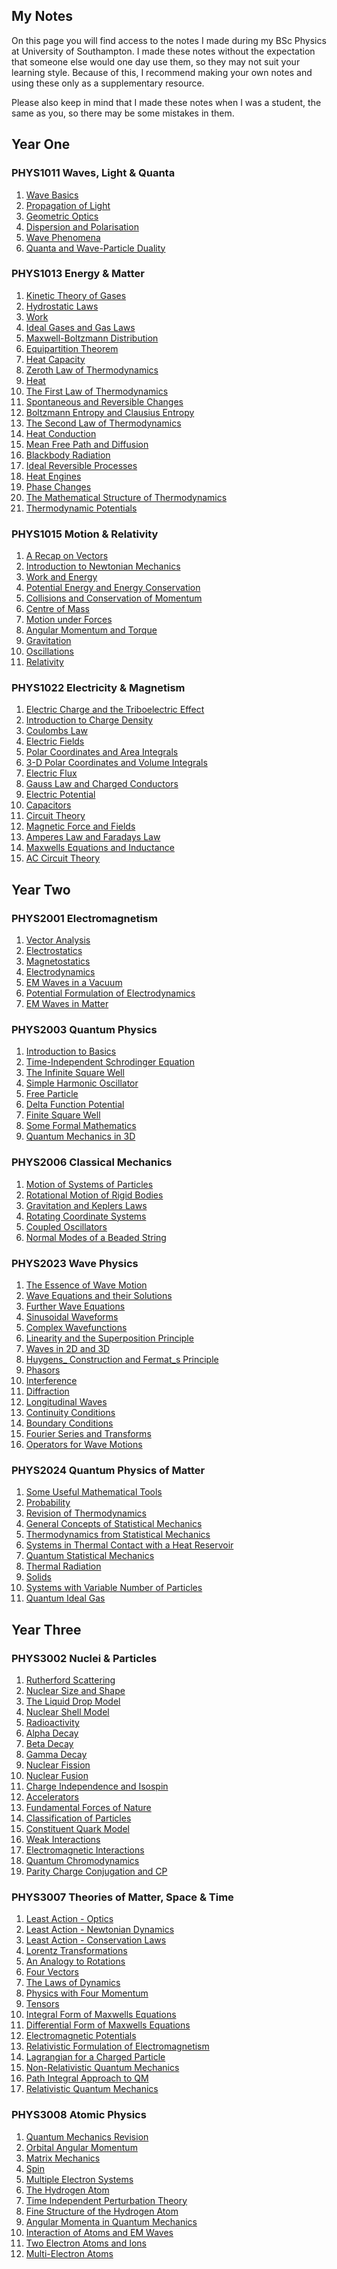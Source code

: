 ## My Notes
On this page you will find access to the notes I made during my BSc Physics at
University of Southampton. I made these notes without the expectation that
someone else would one day use them, so they may not suit your learning
style. Because of this, I recommend making your own notes and using these only
as a supplementary resource.

Please also keep in mind that I made these notes when I was a student, the same
as you, so there may be some mistakes in them.

## Year One

### PHYS1011 Waves, Light & Quanta
1. <a href="https://saiduc.github.io/Physics-Notes/assets/WavesLightAndQuanta/01) Wave Basics.pdf" target="_blank">Wave Basics</a>
1. <a href="https://saiduc.github.io/Physics-Notes/assets/WavesLightAndQuanta/02) Propagation of Light.pdf" target="_blank">Propagation of Light</a>
1. <a href="https://saiduc.github.io/Physics-Notes/assets/WavesLightAndQuanta/03) Geometric Optics.pdf" target="_blank">Geometric Optics</a>
1. <a href="https://saiduc.github.io/Physics-Notes/assets/WavesLightAndQuanta/04) Dispersion and Polarisation.pdf" target="_blank">Dispersion and Polarisation</a>
1. <a href="https://saiduc.github.io/Physics-Notes/assets/WavesLightAndQuanta/05) Wave Phenomena.pdf" target="_blank">Wave Phenomena</a>
1. <a href="https://saiduc.github.io/Physics-Notes/assets/WavesLightAndQuanta/06) Quanta and Wave-Particle Duality.pdf" target="_blank">Quanta and Wave-Particle Duality</a>

### PHYS1013 Energy & Matter
1. <a href="https://saiduc.github.io/Physics-Notes/assets/EnergyAndMatter/01) Kinetic Theory of Gases.pdf" target="_blank">Kinetic Theory of Gases</a>
1. <a href="https://saiduc.github.io/Physics-Notes/assets/EnergyAndMatter/02) Hydrostatic Laws.pdf" target="_blank">Hydrostatic Laws</a>
1. <a href="https://saiduc.github.io/Physics-Notes/assets/EnergyAndMatter/03) Work.pdf" target="_blank">Work</a>
1. <a href="https://saiduc.github.io/Physics-Notes/assets/EnergyAndMatter/04) Ideal Gases and Gas Laws.pdf" target="_blank">Ideal Gases and Gas Laws</a>
1. <a href="https://saiduc.github.io/Physics-Notes/assets/EnergyAndMatter/05) Maxwell-Boltzmann Distribution.pdf" target="_blank">Maxwell-Boltzmann Distribution</a>
1. <a href="https://saiduc.github.io/Physics-Notes/assets/EnergyAndMatter/06) Equipartition Theorem.pdf" target="_blank">Equipartition Theorem</a>
1. <a href="https://saiduc.github.io/Physics-Notes/assets/EnergyAndMatter/07) Heat Capacity.pdf" target="_blank">Heat Capacity</a>
1. <a href="https://saiduc.github.io/Physics-Notes/assets/EnergyAndMatter/08) Zeroth Law of Thermodynamics.pdf" target="_blank">Zeroth Law of Thermodynamics</a>
1. <a href="https://saiduc.github.io/Physics-Notes/assets/EnergyAndMatter/09) Heat.pdf" target="_blank">Heat</a>
1. <a href="https://saiduc.github.io/Physics-Notes/assets/EnergyAndMatter/10) The First Law of Thermodynamics.pdf" target="_blank">The First Law of Thermodynamics</a>
1. <a href="https://saiduc.github.io/Physics-Notes/assets/EnergyAndMatter/11) Spontaneous and Reversible Changes.pdf" target="_blank">Spontaneous and Reversible Changes</a>
1. <a href="https://saiduc.github.io/Physics-Notes/assets/EnergyAndMatter/12) Boltzmann Entropy and Clausius Entropy.pdf" target="_blank">Boltzmann Entropy and Clausius Entropy</a>
1. <a href="https://saiduc.github.io/Physics-Notes/assets/EnergyAndMatter/13) The Second Law of Thermodynamics.pdf" target="_blank">The Second Law of Thermodynamics</a>
1. <a href="https://saiduc.github.io/Physics-Notes/assets/EnergyAndMatter/14) Heat Conduction.pdf" target="_blank">Heat Conduction</a>
1. <a href="https://saiduc.github.io/Physics-Notes/assets/EnergyAndMatter/15) Mean Free Path and Diffusion.pdf" target="_blank">Mean Free Path and Diffusion</a>
1. <a href="https://saiduc.github.io/Physics-Notes/assets/EnergyAndMatter/16) Blackbody Radiation.pdf" target="_blank">Blackbody Radiation</a>
1. <a href="https://saiduc.github.io/Physics-Notes/assets/EnergyAndMatter/17) Ideal Reversible Processes.pdf" target="_blank">Ideal Reversible Processes</a>
1. <a href="https://saiduc.github.io/Physics-Notes/assets/EnergyAndMatter/18) Heat Engines.pdf" target="_blank">Heat Engines</a>
1. <a href="https://saiduc.github.io/Physics-Notes/assets/EnergyAndMatter/19) Phase Changes.pdf" target="_blank">Phase Changes</a>
1. <a href="https://saiduc.github.io/Physics-Notes/assets/EnergyAndMatter/20) The Mathematical Structure of Thermodynamics.pdf" target="_blank">The Mathematical Structure of Thermodynamics</a>
1. <a href="https://saiduc.github.io/Physics-Notes/assets/EnergyAndMatter/21) Thermodynamic Potentials.pdf" target="_blank">Thermodynamic Potentials</a>

### PHYS1015 Motion & Relativity
1. <a href="https://saiduc.github.io/Physics-Notes/assets/MotionAndRelativity/01) A Recap on Vectors.pdf" target="_blank">A Recap on Vectors</a>
1. <a href="https://saiduc.github.io/Physics-Notes/assets/MotionAndRelativity/02) Introduction to Newtonian Mechanics.pdf" target="_blank">Introduction to Newtonian Mechanics</a>
1. <a href="https://saiduc.github.io/Physics-Notes/assets/MotionAndRelativity/03) Work and Energy.pdf" target="_blank">Work and Energy</a>
1. <a href="https://saiduc.github.io/Physics-Notes/assets/MotionAndRelativity/04) Potential Energy and Energy Conservation.pdf" target="_blank">Potential Energy and Energy Conservation</a>
1. <a href="https://saiduc.github.io/Physics-Notes/assets/MotionAndRelativity/05) Collisions and Conservation of Momentum.pdf" target="_blank">Collisions and Conservation of Momentum</a>
1. <a href="https://saiduc.github.io/Physics-Notes/assets/MotionAndRelativity/06) Centre of Mass.pdf" target="_blank">Centre of Mass</a>
1. <a href="https://saiduc.github.io/Physics-Notes/assets/MotionAndRelativity/07) Motion under Forces.pdf" target="_blank">Motion under Forces</a>
1. <a href="https://saiduc.github.io/Physics-Notes/assets/MotionAndRelativity/08) Angular Momentum and Torque.pdf" target="_blank">Angular Momentum and Torque</a>
1. <a href="https://saiduc.github.io/Physics-Notes/assets/MotionAndRelativity/09) Gravitation.pdf" target="_blank">Gravitation</a>
1. <a href="https://saiduc.github.io/Physics-Notes/assets/MotionAndRelativity/10) Oscillations.pdf" target="_blank">Oscillations</a>
1. <a href="https://saiduc.github.io/Physics-Notes/assets/MotionAndRelativity/11) Relativity.pdf" target="_blank">Relativity</a>

### PHYS1022 Electricity & Magnetism
1. <a href="https://saiduc.github.io/Physics-Notes/assets/ElectricityAndMagnetism/00) Electric Charge and the Triboelectric Effect.pdf" target="_blank">Electric Charge and the Triboelectric Effect</a>
1. <a href="https://saiduc.github.io/Physics-Notes/assets/ElectricityAndMagnetism/01) Introduction to Charge Density.pdf" target="_blank">Introduction to Charge Density</a>
1. <a href="https://saiduc.github.io/Physics-Notes/assets/ElectricityAndMagnetism/02) Coulombs Law.pdf" target="_blank">Coulombs Law</a>
1. <a href="https://saiduc.github.io/Physics-Notes/assets/ElectricityAndMagnetism/03) Electric Fields.pdf" target="_blank">Electric Fields</a>
1. <a href="https://saiduc.github.io/Physics-Notes/assets/ElectricityAndMagnetism/04) Polar Coordinates and Area Integrals.pdf" target="_blank">Polar Coordinates and Area Integrals</a>
1. <a href="https://saiduc.github.io/Physics-Notes/assets/ElectricityAndMagnetism/05) 3-D Polar Coordinates and Volume Integrals.pdf" target="_blank">3-D Polar Coordinates and Volume Integrals</a>
1. <a href="https://saiduc.github.io/Physics-Notes/assets/ElectricityAndMagnetism/06) Electric Flux.pdf" target="_blank">Electric Flux</a>
1. <a href="https://saiduc.github.io/Physics-Notes/assets/ElectricityAndMagnetism/07) Gauss Law and Charged Conductors.pdf" target="_blank">Gauss Law and Charged Conductors</a>
1. <a href="https://saiduc.github.io/Physics-Notes/assets/ElectricityAndMagnetism/08) Electric Potential.pdf" target="_blank">Electric Potential</a>
1. <a href="https://saiduc.github.io/Physics-Notes/assets/ElectricityAndMagnetism/09) Capacitors.pdf" target="_blank">Capacitors</a>
1. <a href="https://saiduc.github.io/Physics-Notes/assets/ElectricityAndMagnetism/10) Circuit Theory.pdf" target="_blank">Circuit Theory</a>
1. <a href="https://saiduc.github.io/Physics-Notes/assets/ElectricityAndMagnetism/11) Magnetic Force and Fields.pdf" target="_blank">Magnetic Force and Fields</a>
1. <a href="https://saiduc.github.io/Physics-Notes/assets/ElectricityAndMagnetism/12) Amperes Law and Faradays Law.pdf" target="_blank">Amperes Law and Faradays Law</a>
1. <a href="https://saiduc.github.io/Physics-Notes/assets/ElectricityAndMagnetism/13) Maxwells Equations and Inductance.pdf" target="_blank">Maxwells Equations and Inductance</a>
1. <a href="https://saiduc.github.io/Physics-Notes/assets/ElectricityAndMagnetism/14) AC Circuit Theory.pdf" target="_blank">AC Circuit Theory</a>

## Year Two

### PHYS2001 Electromagnetism
1. <a href="https://saiduc.github.io/Physics-Notes/assets/Electromagnetism/01) Vector Analysis.pdf" target="_blank">Vector Analysis</a>
1. <a href="https://saiduc.github.io/Physics-Notes/assets/Electromagnetism/02) Electrostatics.pdf" target="_blank">Electrostatics</a>
1. <a href="https://saiduc.github.io/Physics-Notes/assets/Electromagnetism/03) Magnetostatics.pdf" target="_blank">Magnetostatics</a>
1. <a href="https://saiduc.github.io/Physics-Notes/assets/Electromagnetism/04) Electrodynamics.pdf" target="_blank">Electrodynamics</a>
1. <a href="https://saiduc.github.io/Physics-Notes/assets/Electromagnetism/05) EM Waves in a Vacuum.pdf" target="_blank">EM Waves in a Vacuum</a>
1. <a href="https://saiduc.github.io/Physics-Notes/assets/Electromagnetism/06) Potential Formulation of Electrodynamics.pdf" target="_blank">Potential Formulation of Electrodynamics</a>
1. <a href="https://saiduc.github.io/Physics-Notes/assets/Electromagnetism/07) EM Waves in Matter.pdf" target="_blank">EM Waves in Matter</a>

### PHYS2003 Quantum Physics
1. <a href="https://saiduc.github.io/Physics-Notes/assets/QuantumPhysics/01) Introduction to Basics.pdf" target="_blank">Introduction to Basics</a>
1. <a href="https://saiduc.github.io/Physics-Notes/assets/QuantumPhysics/02) Time-Independent Schrodinger Equation.pdf" target="_blank">Time-Independent Schrodinger Equation</a>
1. <a href="https://saiduc.github.io/Physics-Notes/assets/QuantumPhysics/03) The Infinite Square Well.pdf" target="_blank">The Infinite Square Well</a>
1. <a href="https://saiduc.github.io/Physics-Notes/assets/QuantumPhysics/04) Simple Harmonic Oscillator.pdf" target="_blank">Simple Harmonic Oscillator</a>
1. <a href="https://saiduc.github.io/Physics-Notes/assets/QuantumPhysics/05) Free Particle.pdf" target="_blank">Free Particle</a>
1. <a href="https://saiduc.github.io/Physics-Notes/assets/QuantumPhysics/06) Delta Function Potential.pdf" target="_blank">Delta Function Potential</a>
1. <a href="https://saiduc.github.io/Physics-Notes/assets/QuantumPhysics/07) Finite Square Well.pdf" target="_blank">Finite Square Well</a>
1. <a href="https://saiduc.github.io/Physics-Notes/assets/QuantumPhysics/08) Some Formal Mathematics.pdf" target="_blank">Some Formal Mathematics</a>
1. <a href="https://saiduc.github.io/Physics-Notes/assets/QuantumPhysics/09) Quantum Mechanics in 3D.pdf" target="_blank">Quantum Mechanics in 3D</a>

### PHYS2006 Classical Mechanics
1. <a href="https://saiduc.github.io/Physics-Notes/assets/ClassicalMechanics/01) Motion of Systems of Particles.pdf" target="_blank">Motion of Systems of Particles</a>
1. <a href="https://saiduc.github.io/Physics-Notes/assets/ClassicalMechanics/02) Rotational Motion of Rigid Bodies.pdf" target="_blank">Rotational Motion of Rigid Bodies</a>
1. <a href="https://saiduc.github.io/Physics-Notes/assets/ClassicalMechanics/03) Gravitation and Keplers Laws.pdf" target="_blank">Gravitation and Keplers Laws</a>
1. <a href="https://saiduc.github.io/Physics-Notes/assets/ClassicalMechanics/04) Rotating Coordinate Systems.pdf" target="_blank">Rotating Coordinate Systems</a>
1. <a href="https://saiduc.github.io/Physics-Notes/assets/ClassicalMechanics/05) Coupled Oscillators.pdf" target="_blank">Coupled Oscillators</a>
1. <a href="https://saiduc.github.io/Physics-Notes/assets/ClassicalMechanics/06) Normal Modes of a Beaded String.pdf" target="_blank">Normal Modes of a Beaded String</a>

### PHYS2023 Wave Physics
1. <a href="https://saiduc.github.io/Physics-Notes/assets/WavePhysics/01) The Essence of Wave Motion.pdf" target="_blank">The Essence of Wave Motion</a>
1. <a href="https://saiduc.github.io/Physics-Notes/assets/WavePhysics/02) Wave Equations and their Solutions.pdf" target="_blank">Wave Equations and their Solutions</a>
1. <a href="https://saiduc.github.io/Physics-Notes/assets/WavePhysics/03) Further Wave Equations.pdf" target="_blank">Further Wave Equations</a>
1. <a href="https://saiduc.github.io/Physics-Notes/assets/WavePhysics/04) Sinusoidal Waveforms.pdf" target="_blank">Sinusoidal Waveforms</a>
1. <a href="https://saiduc.github.io/Physics-Notes/assets/WavePhysics/05) Complex Wavefunctions.pdf" target="_blank">Complex Wavefunctions</a>
1. <a href="https://saiduc.github.io/Physics-Notes/assets/WavePhysics/06) Linearity and the Superposition Principle.pdf" target="_blank">Linearity and the Superposition Principle</a>
1. <a href="https://saiduc.github.io/Physics-Notes/assets/WavePhysics/07) Waves in 2D and 3D.pdf" target="_blank">Waves in 2D and 3D</a>
1. <a href="https://saiduc.github.io/Physics-Notes/assets/WavePhysics/08) Huygens_ Construction and Fermat_s Principle.pdf" target="_blank">Huygens_ Construction and Fermat_s Principle</a>
1. <a href="https://saiduc.github.io/Physics-Notes/assets/WavePhysics/09) Phasors.pdf" target="_blank">Phasors</a>
1. <a href="https://saiduc.github.io/Physics-Notes/assets/WavePhysics/10) Interference.pdf" target="_blank">Interference</a>
1. <a href="https://saiduc.github.io/Physics-Notes/assets/WavePhysics/11) Diffraction.pdf" target="_blank">Diffraction</a>
1. <a href="https://saiduc.github.io/Physics-Notes/assets/WavePhysics/12) Longitudinal Waves.pdf" target="_blank">Longitudinal Waves</a>
1. <a href="https://saiduc.github.io/Physics-Notes/assets/WavePhysics/13) Continuity Conditions.pdf" target="_blank">Continuity Conditions</a>
1. <a href="https://saiduc.github.io/Physics-Notes/assets/WavePhysics/14) Boundary Conditions.pdf" target="_blank">Boundary Conditions</a>
1. <a href="https://saiduc.github.io/Physics-Notes/assets/WavePhysics/15) Fourier Series and Transforms.pdf" target="_blank">Fourier Series and Transforms</a>
1. <a href="https://saiduc.github.io/Physics-Notes/assets/WavePhysics/16) Operators for Wave Motions.pdf" target="_blank">Operators for Wave Motions</a>

### PHYS2024 Quantum Physics of Matter
1. <a href="https://saiduc.github.io/Physics-Notes/assets/QuantumPhysicsOfMatter/01) Some Useful Mathematical Tools.pdf" target="_blank">Some Useful Mathematical Tools</a>
1. <a href="https://saiduc.github.io/Physics-Notes/assets/QuantumPhysicsOfMatter/02) Probability.pdf" target="_blank">Probability</a>
1. <a href="https://saiduc.github.io/Physics-Notes/assets/QuantumPhysicsOfMatter/03) Revision of Thermodynamics.pdf" target="_blank">Revision of Thermodynamics</a>
1. <a href="https://saiduc.github.io/Physics-Notes/assets/QuantumPhysicsOfMatter/04) General Concepts of Statistical Mechanics.pdf" target="_blank">General Concepts of Statistical Mechanics</a>
1. <a href="https://saiduc.github.io/Physics-Notes/assets/QuantumPhysicsOfMatter/05) Thermodynamics from Statistical Mechanics.pdf" target="_blank">Thermodynamics from Statistical Mechanics</a>
1. <a href="https://saiduc.github.io/Physics-Notes/assets/QuantumPhysicsOfMatter/06) Systems in Thermal Contact with a Heat Reservoir.pdf" target="_blank">Systems in Thermal Contact with a Heat Reservoir</a>
1. <a href="https://saiduc.github.io/Physics-Notes/assets/QuantumPhysicsOfMatter/07) Quantum Statistical Mechanics.pdf" target="_blank">Quantum Statistical Mechanics</a>
1. <a href="https://saiduc.github.io/Physics-Notes/assets/QuantumPhysicsOfMatter/08) Thermal Radiation.pdf" target="_blank">Thermal Radiation</a>
1. <a href="https://saiduc.github.io/Physics-Notes/assets/QuantumPhysicsOfMatter/09) Solids.pdf" target="_blank">Solids</a>
1. <a href="https://saiduc.github.io/Physics-Notes/assets/QuantumPhysicsOfMatter/10) Systems with Variable Number of Particles.pdf" target="_blank">Systems with Variable Number of Particles</a>
1. <a href="https://saiduc.github.io/Physics-Notes/assets/QuantumPhysicsOfMatter/11) Quantum Ideal Gas.pdf" target="_blank">Quantum Ideal Gas</a>

## Year Three

### PHYS3002 Nuclei & Particles
1. <a href="https://saiduc.github.io/Physics-Notes/assets/NucleiAndParticles/01) Rutherford Scattering.pdf" target="_blank">Rutherford Scattering</a>
1. <a href="https://saiduc.github.io/Physics-Notes/assets/NucleiAndParticles/02) Nuclear Size and Shape.pdf" target="_blank">Nuclear Size and Shape</a>
1. <a href="https://saiduc.github.io/Physics-Notes/assets/NucleiAndParticles/03) The Liquid Drop Model.pdf" target="_blank">The Liquid Drop Model</a>
1. <a href="https://saiduc.github.io/Physics-Notes/assets/NucleiAndParticles/04) Nuclear Shell Model.pdf" target="_blank">Nuclear Shell Model</a>
1. <a href="https://saiduc.github.io/Physics-Notes/assets/NucleiAndParticles/05) Radioactivity.pdf" target="_blank">Radioactivity</a>
1. <a href="https://saiduc.github.io/Physics-Notes/assets/NucleiAndParticles/06) Alpha Decay.pdf" target="_blank">Alpha Decay</a>
1. <a href="https://saiduc.github.io/Physics-Notes/assets/NucleiAndParticles/07) Beta Decay.pdf" target="_blank">Beta Decay</a>
1. <a href="https://saiduc.github.io/Physics-Notes/assets/NucleiAndParticles/08) Gamma Decay.pdf" target="_blank">Gamma Decay</a>
1. <a href="https://saiduc.github.io/Physics-Notes/assets/NucleiAndParticles/09) Nuclear Fission.pdf" target="_blank">Nuclear Fission</a>
1. <a href="https://saiduc.github.io/Physics-Notes/assets/NucleiAndParticles/10) Nuclear Fusion.pdf" target="_blank">Nuclear Fusion</a>
1. <a href="https://saiduc.github.io/Physics-Notes/assets/NucleiAndParticles/11) Charge Independence and Isospin.pdf" target="_blank">Charge Independence and Isospin</a>
1. <a href="https://saiduc.github.io/Physics-Notes/assets/NucleiAndParticles/12) Accelerators.pdf" target="_blank">Accelerators</a>
1. <a href="https://saiduc.github.io/Physics-Notes/assets/NucleiAndParticles/13) Fundamental Forces of Nature.pdf" target="_blank">Fundamental Forces of Nature</a>
1. <a href="https://saiduc.github.io/Physics-Notes/assets/NucleiAndParticles/14) Classification of Particles.pdf" target="_blank">Classification of Particles</a>
1. <a href="https://saiduc.github.io/Physics-Notes/assets/NucleiAndParticles/15) Constituent Quark Model.pdf" target="_blank">Constituent Quark Model</a>
1. <a href="https://saiduc.github.io/Physics-Notes/assets/NucleiAndParticles/16) Weak Interactions.pdf" target="_blank">Weak Interactions</a>
1. <a href="https://saiduc.github.io/Physics-Notes/assets/NucleiAndParticles/17) Electromagnetic Interactions.pdf" target="_blank">Electromagnetic Interactions</a>
1. <a href="https://saiduc.github.io/Physics-Notes/assets/NucleiAndParticles/18) Quantum Chromodynamics.pdf" target="_blank">Quantum Chromodynamics</a>
1. <a href="https://saiduc.github.io/Physics-Notes/assets/NucleiAndParticles/19) Parity Charge Conjugation and CP.pdf" target="_blank">Parity Charge Conjugation and CP</a>

### PHYS3007 Theories of Matter, Space & Time
1. <a href="https://saiduc.github.io/Physics-Notes/assets/TheoriesOfMatterSpaceAndTime/01) Least Action - Optics.pdf" target="_blank">Least Action - Optics</a>
1. <a href="https://saiduc.github.io/Physics-Notes/assets/TheoriesOfMatterSpaceAndTime/02) Least Action - Newtonian Dynamics.pdf" target="_blank">Least Action - Newtonian Dynamics</a>
1. <a href="https://saiduc.github.io/Physics-Notes/assets/TheoriesOfMatterSpaceAndTime/03) Least Action - Conservation Laws.pdf" target="_blank">Least Action - Conservation Laws</a>
1. <a href="https://saiduc.github.io/Physics-Notes/assets/TheoriesOfMatterSpaceAndTime/04) Lorentz Transformations.pdf" target="_blank">Lorentz Transformations</a>
1. <a href="https://saiduc.github.io/Physics-Notes/assets/TheoriesOfMatterSpaceAndTime/05) An Analogy to Rotations.pdf" target="_blank">An Analogy to Rotations</a>
1. <a href="https://saiduc.github.io/Physics-Notes/assets/TheoriesOfMatterSpaceAndTime/06) Four Vectors.pdf" target="_blank">Four Vectors</a>
1. <a href="https://saiduc.github.io/Physics-Notes/assets/TheoriesOfMatterSpaceAndTime/07) The Laws of Dynamics.pdf" target="_blank">The Laws of Dynamics</a>
1. <a href="https://saiduc.github.io/Physics-Notes/assets/TheoriesOfMatterSpaceAndTime/08) Physics with Four Momentum.pdf" target="_blank">Physics with Four Momentum</a>
1. <a href="https://saiduc.github.io/Physics-Notes/assets/TheoriesOfMatterSpaceAndTime/09) Tensors.pdf" target="_blank">Tensors</a>
1. <a href="https://saiduc.github.io/Physics-Notes/assets/TheoriesOfMatterSpaceAndTime/10) Integral Form of Maxwells Equations.pdf" target="_blank">Integral Form of Maxwells Equations</a>
1. <a href="https://saiduc.github.io/Physics-Notes/assets/TheoriesOfMatterSpaceAndTime/11) Differential Form of Maxwells Equations.pdf" target="_blank">Differential Form of Maxwells Equations</a>
1. <a href="https://saiduc.github.io/Physics-Notes/assets/TheoriesOfMatterSpaceAndTime/12) Electromagnetic Potentials.pdf" target="_blank">Electromagnetic Potentials</a>
1. <a href="https://saiduc.github.io/Physics-Notes/assets/TheoriesOfMatterSpaceAndTime/13) Relativistic Formulation of Electromagnetism.pdf" target="_blank">Relativistic Formulation of Electromagnetism</a>
1. <a href="https://saiduc.github.io/Physics-Notes/assets/TheoriesOfMatterSpaceAndTime/14) Lagrangian for a Charged Particle.pdf" target="_blank">Lagrangian for a Charged Particle</a>
1. <a href="https://saiduc.github.io/Physics-Notes/assets/TheoriesOfMatterSpaceAndTime/15) Non-Relativistic Quantum Mechanics.pdf" target="_blank">Non-Relativistic Quantum Mechanics</a>
1. <a href="https://saiduc.github.io/Physics-Notes/assets/TheoriesOfMatterSpaceAndTime/16) Path Integral Approach to QM.pdf" target="_blank">Path Integral Approach to QM</a>
1. <a href="https://saiduc.github.io/Physics-Notes/assets/TheoriesOfMatterSpaceAndTime/17) Relativistic Quantum Mechanics.pdf" target="_blank">Relativistic Quantum Mechanics</a>

### PHYS3008 Atomic Physics

1. <a href="https://saiduc.github.io/Physics-Notes/assets/AtomicPhysics/01) Quantum Mechanics Revision.pdf" target="_blank">Quantum Mechanics Revision</a>
1. <a href="https://saiduc.github.io/Physics-Notes/assets/AtomicPhysics/02) Orbital Angular Momentum.pdf" target="_blank">Orbital Angular Momentum</a>
1. <a href="https://saiduc.github.io/Physics-Notes/assets/AtomicPhysics/03) Matrix Mechanics.pdf" target="_blank">Matrix Mechanics</a>
1. <a href="https://saiduc.github.io/Physics-Notes/assets/AtomicPhysics/04) Spin.pdf" target="_blank">Spin</a>
1. <a href="https://saiduc.github.io/Physics-Notes/assets/AtomicPhysics/05) Multiple Electron Systems.pdf" target="_blank">Multiple Electron Systems</a>
1. <a href="https://saiduc.github.io/Physics-Notes/assets/AtomicPhysics/06) The Hydrogen Atom.pdf" target="_blank">The Hydrogen Atom</a>
1. <a href="https://saiduc.github.io/Physics-Notes/assets/AtomicPhysics/07) Time Independent Perturbation Theory.pdf" target="_blank">Time Independent Perturbation Theory</a>
1. <a href="https://saiduc.github.io/Physics-Notes/assets/AtomicPhysics/08) Fine Structure of the Hydrogen Atom.pdf" target="_blank">Fine Structure of the Hydrogen Atom</a>
1. <a href="https://saiduc.github.io/Physics-Notes/assets/AtomicPhysics/09) Angular Momenta in Quantum Mechanics.pdf" target="_blank">Angular Momenta in Quantum Mechanics</a>
1. <a href="https://saiduc.github.io/Physics-Notes/assets/AtomicPhysics/10) Interaction of Atoms and EM Waves.pdf" target="_blank">Interaction of Atoms and EM Waves</a>
1. <a href="https://saiduc.github.io/Physics-Notes/assets/AtomicPhysics/11) Two Electron Atoms and Ions.pdf" target="_blank">Two Electron Atoms and Ions</a>
1. <a href="https://saiduc.github.io/Physics-Notes/assets/AtomicPhysics/12) Multi-Electron Atoms.pdf" target="_blank">Multi-Electron Atoms</a>
